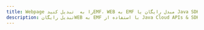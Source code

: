 ---title: Webpage را به  تبدیل کنیدEMF، WEB به EMF مبدل رایگان یا Java SDKdescription: تبدیل رایگانWEB به EMF با استفاده از Java Cloud APIs & SDK همچنین اسناد PDF را در Cloud ایجاد، ویرایش و رندر کنید.---